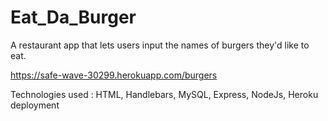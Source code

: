 # Eat_Da_Burger
A restaurant app that lets users input the names of burgers they'd like to eat.

https://safe-wave-30299.herokuapp.com/burgers

Technologies used : HTML, Handlebars, MySQL, Express, NodeJs, Heroku deployment

